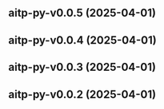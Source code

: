 ## aitp-py-v0.0.5 (2025-04-01)

## aitp-py-v0.0.4 (2025-04-01)

## aitp-py-v0.0.3 (2025-04-01)

## aitp-py-v0.0.2 (2025-04-01)
